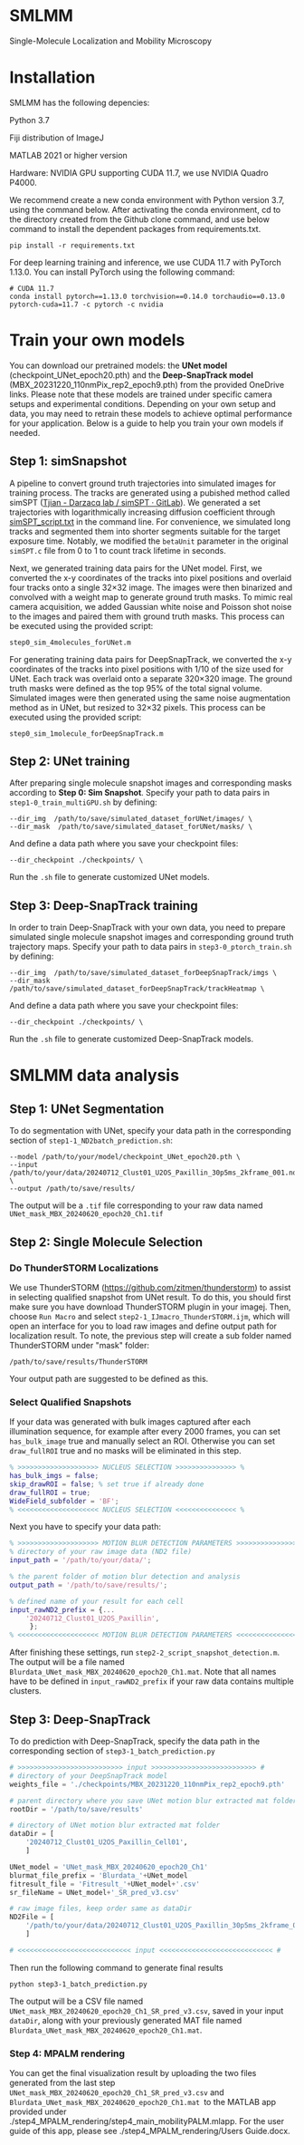# SMLMM

Single-Molecule Localization and Mobility Microscopy

# Installation

SMLMM has the following depencies:

Python 3.7

Fiji distribution of ImageJ

MATLAB 2021 or higher version

Hardware: NVIDIA GPU supporting CUDA 11.7, we use NVIDIA Quadro P4000.

We recommend create a new conda environment with Python version 3.7, using the command below. After activating the conda environment, cd to the directory created from the Github clone command, and use below command to install the dependent packages from requirements.txt.

```
pip install -r requirements.txt
```

For deep learning training and inference, we use CUDA 11.7 with PyTorch 1.13.0. You can install PyTorch using the following command:

```
# CUDA 11.7
conda install pytorch==1.13.0 torchvision==0.14.0 torchaudio==0.13.0 pytorch-cuda=11.7 -c pytorch -c nvidia
```

# Train your own models

You can download our pretrained models: the **UNet model** (checkpoint_UNet_epoch20.pth) and the **Deep-SnapTrack model** (MBX_20231220_110nmPix_rep2_epoch9.pth) from the provided OneDrive links. Please note that these models are trained under specific camera setups and experimental conditions. Depending on your own setup and data, you may need to retrain these models to achieve optimal performance for your application. Below is a guide to help you train your own models if needed.

## Step 1: simSnapshot

A pipeline to convert ground truth trajectories into simulated images for training process. The tracks are generated using a pubished method called simSPT ([Tjian - Darzacq lab / simSPT · GitLab](https://gitlab.com/tjian-darzacq-lab/simSPT)). We generated a set trajectories with logarithmically increasing diffusion coefficient through [simSPT_script.txt](https://1drv.ms/t/s!ApPGm6eczDkKgUyfGX_uYKiVVq7R?e=s2iwdF) in the command line. For convenience, we simulated long tracks and segmented them into shorter segments suitable for the target exposure time. Notably, we modified the `betaUnit` parameter in the original `simSPT.c` file from 0 to 1 to count track lifetime in seconds.

Next, we generated training data pairs for the UNet model. First, we converted the x-y coordinates of the tracks into pixel positions and overlaid four tracks onto a single 32×32 image. The images were then binarized and convolved with a weight map to generate ground truth masks. To mimic real camera acquisition, we added Gaussian white noise and Poisson shot noise to the images and paired them with ground truth masks. This process can be executed using the provided script:

`step0_sim_4molecules_forUNet.m`

For generating training data pairs for DeepSnapTrack, we converted the x-y coordinates of the tracks into pixel positions with 1/10 of the size used for UNet. Each track was overlaid onto a separate 320×320 image. The ground truth masks were defined as the top 95% of the total signal volume. Simulated images were then generated using the same noise augmentation method as in UNet, but resized to 32×32 pixels. This process can be executed using the provided script:

`step0_sim_1molecule_forDeepSnapTrack.m`

## Step 2: UNet training

After preparing single molecule snapshot images and corresponding masks according to **Step 0: Sim Snapshot**. Specify your path to data pairs in `step1-0_train_multiGPU.sh` by defining:

```
--dir_img  /path/to/save/simulated_dataset_forUNet/images/ \
--dir_mask  /path/to/save/simulated_dataset_forUNet/masks/ \
```

And define a data path where you save your checkpoint files:

```
--dir_checkpoint ./checkpoints/ \
```

Run the `.sh` file to generate customized UNet models.

## Step 3: Deep-SnapTrack training

In order to train Deep-SnapTrack with your own data, you need to prepare simulated single molecule snapshot images and corresponding ground truth trajectory maps. Specify your path to data pairs in `step3-0_ptorch_train.sh` by defining:

```
--dir_img  /path/to/save/simulated_dataset_forDeepSnapTrack/imgs \
--dir_mask  /path/to/save/simulated_dataset_forDeepSnapTrack/trackHeatmap \
```

And define a data path where you save your checkpoint files:

```
--dir_checkpoint ./checkpoints/ \
```

Run the `.sh` file to generate customized Deep-SnapTrack models.

# SMLMM data analysis

## Step 1: UNet Segmentation

To do segmentation with UNet, specify your data path in the corresponding section of `step1-1_ND2batch_prediction.sh`:

    --model /path/to/your/model/checkpoint_UNet_epoch20.pth \
    --input /path/to/your/data/20240712_Clust01_U2OS_Paxillin_30p5ms_2kframe_001.nd2 \
    --output /path/to/save/results/

 The output will be a `.tif` file corresponding to your raw data named `UNet_mask_MBX_20240620_epoch20_Ch1.tif`

## Step 2: Single Molecule Selection

### Do ThunderSTORM Localizations

We use ThunderSTORM (https://github.com/zitmen/thunderstorm) to assist in selecting qualified snapshot from UNet result. To do this, you should first make sure you have download ThunderSTORM plugin in your imagej. Then, choose `Run Macro` and select `step2-1_IJmacro_ThunderSTORM.ijm`, which will open an interface for you to load raw images and define output path for localization result. To note, the previous step will create a sub folder named ThunderSTORM under "mask" folder:

```
/path/to/save/results/ThunderSTORM
```

Your output path are suggested to be defined as this.

### Select Qualified Snapshots

If your data was generated with bulk images captured after each illumination sequence, for example after every 2000 frames, you can set `has_bulk_image` true and manually select an ROI. Otherwise you can set `draw_fullROI` true and no masks will be eliminated in this step.

```matlab
% >>>>>>>>>>>>>>>>>>>> NUCLEUS SELECTION >>>>>>>>>>>>>>> %
has_bulk_imgs = false;
skip_drawROI = false; % set true if already done
draw_fullROI = true;
WideField_subfolder = 'BF';
% <<<<<<<<<<<<<<<<<<<< NUCLEUS SELECTION <<<<<<<<<<<<<<< %
```

Next you have to specify your data path:

```matlab
% >>>>>>>>>>>>>>>>>>>> MOTION BLUR DETECTION PARAMETERS >>>>>>>>>>>>>>>>>>>> %
% directory of your raw image data (ND2 file)
input_path = '/path/to/your/data/';

% the parent folder of motion blur detection and analysis
output_path = '/path/to/save/results/';

% defined name of your result for each cell
input_rawND2_prefix = {...
    '20240712_Clust01_U2OS_Paxillin',
     };
% <<<<<<<<<<<<<<<<<<<< MOTION BLUR DETECTION PARAMETERS <<<<<<<<<<<<<<<<<<<<< %
```

After finishing these settings, run `step2-2_script_snapshot_detection.m`. The output will be a file named `Blurdata_UNet_mask_MBX_20240620_epoch20_Ch1.mat`. Note that all names have to be defined in `input_rawND2_prefix` if your raw data contains multiple clusters.

## Step 3: Deep-SnapTrack

To do prediction with Deep-SnapTrack, specify the data path in the corresponding section of `step3-1_batch_prediction.py`

```python
# >>>>>>>>>>>>>>>>>>>>>>>>>> input >>>>>>>>>>>>>>>>>>>>>>>>>> #
# directory of your DeepSnapTrack model
weights_file = './checkpoints/MBX_20231220_110nmPix_rep2_epoch9.pth'

# parent directory where you save UNet motion blur extracted mat folder
rootDir = '/path/to/save/results'

# directory of UNet motion blur extracted mat folder
dataDir = [   
    '20240712_Clust01_U2OS_Paxillin_Cell01',
    ]

UNet_model = 'UNet_mask_MBX_20240620_epoch20_Ch1'
blurmat_file_prefix = 'Blurdata_'+UNet_model
fitresult_file = 'Fitresult_'+UNet_model+'.csv'
sr_fileName = UNet_model+'_SR_pred_v3.csv'

# raw image files, keep order same as dataDir
ND2File = [    
    '/path/to/your/data/20240712_Clust01_U2OS_Paxillin_30p5ms_2kframe_001.nd2',
    ]

# <<<<<<<<<<<<<<<<<<<<<<<<<<<< input <<<<<<<<<<<<<<<<<<<<<<<<<<<< #
```

Then run the following command to generate final results

```
python step3-1_batch_prediction.py
```

The output will be a CSV file named `UNet_mask_MBX_20240620_epoch20_Ch1_SR_pred_v3.csv`, saved in your input `dataDir`, along with your previously generated MAT file named `Blurdata_UNet_mask_MBX_20240620_epoch20_Ch1.mat`.

### Step 4: MPALM rendering

 You can get the final visualization result by uploading the two files generated from the last step` UNet_mask_MBX_20240620_epoch20_Ch1_SR_pred_v3.csv`  and `Blurdata_UNet_mask_MBX_20240620_epoch20_Ch1.mat `to the MATLAB app provided under ./step4_MPALM_rendering/step4_main_mobilityPALM.mlapp. For the user guide of this app, please see ./step4_MPALM_rendering/Users Guide.docx.
